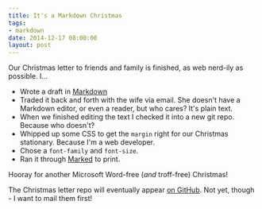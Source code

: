 ```yaml
---
title: It's a Markdown Christmas
tags:
- markdown
date: 2014-12-17 08:00:00
layout: post
---
```


Our Christmas letter to friends and family is finished, as web nerd-ily as possible. I&hellip;

* Wrote a draft in [Markdown](http://daringfireball.net/projects/markdown/syntax)
* Traded it back and forth with the wife via email.  She doesn't have a Markdown editor, or even a reader, but who cares?  It's plain text.
* When we finished editing the text I checked it into a new git repo.  Because who doesn't?
* Whipped up some CSS to get the `margin` right for our Christmas stationary.  Because I'm a web developer.
* Chose a `font-family` and `font-size`.
* Ran it through [Marked](http://marked2app.com/) to print.

Hooray for another Microsoft Word-free (*and* troff-free) Christmas!

The Christmas letter repo will eventually appear [on GitHub](https://github.com/bobgilmore/christmas_letters).  Not yet, though - I want to mail them first!